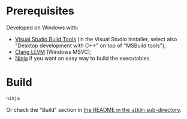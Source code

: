 # Prerequisites

Developed on Windows with:
- [Visual Studio Build Tools](https://visualstudio.microsoft.com/thank-you-downloading-visual-studio/?sku=buildtools)
  (in the Visual Studio Installer,
   select also "Desktop development with C++" on top of "MSBuild tools");
- [Clang LLVM](https://clang.llvm.org/) (Windows MSVC);
- [Ninja](https://ninja-build.org/) if you want an easy way to build the executables.

# Build

```sh
ninja
```

Or check the "Build" section in [the README in the `a1k0n` sub-directory](a1k0n/README.md).
